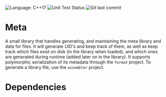 ﻿![Language: C++17](https://img.shields.io/badge/language-c%2B%2B17-blue.svg?longCache=true&style=for-the-badge)  ![Unit Test Status](https://img.shields.io/badge/status-passed%20all%20tests-green.svg?longCache=true&style=for-the-badge)  ![Git last commit](https://img.shields.io/github/last-commit/JessyDL/Paradigm.svg?style=for-the-badge)
# Meta
A small library that handles generating, and maintaining the meta library and data for files. It will generate UID's and keep track of them, as well as keep track which files exist on disk (in the library when loaded), and which ones are generated during runtime (added later on in the library).
It supports polymorphic serialization of its metadata through the `format` project.
To generate a library file, use the `assembler` project.
# Dependencies

